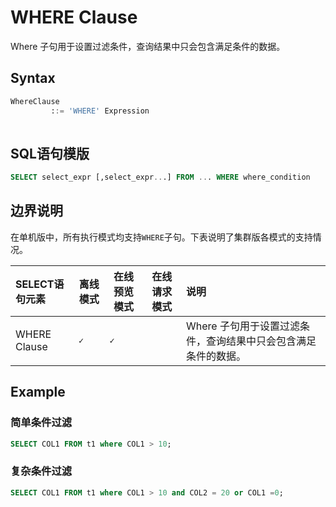 # WHERE Clause

Where 子句用于设置过滤条件，查询结果中只会包含满足条件的数据。

## Syntax

```sql
WhereClause
         ::= 'WHERE' Expression
         
```

## SQL语句模版

```SQL
SELECT select_expr [,select_expr...] FROM ... WHERE where_condition
```

## 边界说明
在单机版中，所有执行模式均支持`WHERE`子句。下表说明了集群版各模式的支持情况。

| SELECT语句元素                                 | 离线模式  | 在线预览模式 | 在线请求模式 | 说明                                                                                                                                                                                                                                                                          |
| :--------------------------------------------- | --------- | ------------ | ------------ |:----------------------------------------------------------------------------------------------------------------------------------------------------------------------------------------------------------------------------------------------------------------------------|
| WHERE Clause       | **``✓``** | **``✓``**    |              | Where 子句用于设置过滤条件，查询结果中只会包含满足条件的数据。 |

## Example

### 简单条件过滤

```SQL
SELECT COL1 FROM t1 where COL1 > 10;
```

### 复杂条件过滤

```sql
SELECT COL1 FROM t1 where COL1 > 10 and COL2 = 20 or COL1 =0;
```

